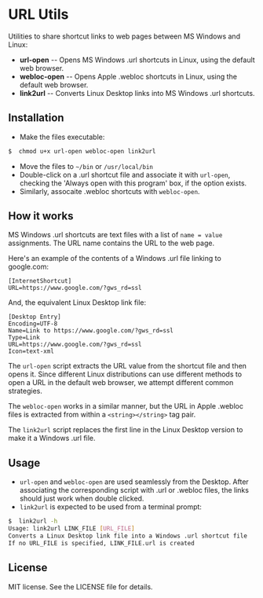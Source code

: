 # URL Utils

Utilities to share shortcut links to web pages between MS Windows and Linux:
* **url-open** -- Opens MS Windows .url shortcuts in Linux, using the default web browser.
* **webloc-open** -- Opens Apple .webloc shortcuts in Linux, using the default web browser.
* **link2url** -- Converts Linux Desktop links into MS Windows .url shortcuts.

## Installation
* Make the files executable:
~~~bash
$  chmod u+x url-open webloc-open link2url
~~~
* Move the files to `~/bin` or `/usr/local/bin`
* Double-click on a .url shortcut file and associate it with `url-open`, checking the 'Always open with this program' box, if the option exists.
* Similarly, assocaite .webloc shortcuts with `webloc-open`.

## How it works
MS Windows .url shortcuts are text files with a list of `name = value` assignments. The URL name contains the URL to the web page.

Here's an example of the contents of a Windows .url file linking to google.com:
~~~
[InternetShortcut]
URL=https://www.google.com/?gws_rd=ssl
~~~

And, the equivalent Linux Desktop link file:
~~~
[Desktop Entry]
Encoding=UTF-8
Name=Link to https://www.google.com/?gws_rd=ssl
Type=Link
URL=https://www.google.com/?gws_rd=ssl
Icon=text-xml
~~~

The `url-open` script extracts the URL value from the shortcut file and then opens it. Since different Linux distributions can use different methods to open a URL in the default web browser, we attempt different common strategies.

The `webloc-open` works in a similar manner, but the URL in Apple .webloc files is extracted from within a `<string></string>` tag pair.

The `link2url` script replaces the first line in the Linux Desktop version to make it a Windows .url file.

## Usage
* `url-open` and `webloc-open` are used seamlessly from the Desktop. After associating the corresponding script with .url or .webloc files, the links should just work when double clicked.
* `link2url` is expected to be used from a terminal prompt:
~~~bash
$  link2url -h
Usage: link2url LINK_FILE [URL_FILE]
Converts a Linux Desktop link file into a Windows .url shortcut file
If no URL_FILE is specified, LINK_FILE.url is created
~~~

## License
MIT license. See the LICENSE file for details. 

